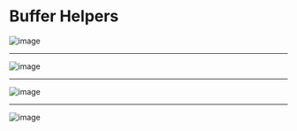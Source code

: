 # Buffer Helpers

![image](https://user-images.githubusercontent.com/68372094/158770686-35246fbb-d61b-4efd-a0aa-5eeb4899fe74.png)
***
![image](https://user-images.githubusercontent.com/68372094/158766572-8b5cb629-787d-47c7-a7ec-0405d8be8ca8.png)
***
![image](https://user-images.githubusercontent.com/68372094/163193724-d3268770-d63e-4cfa-bde3-bb763be3f78b.png)
***
![image](https://user-images.githubusercontent.com/68372094/163191352-34e38cae-f23e-4f71-9868-e6c3a446fbdf.png)


